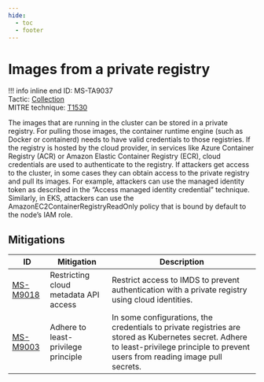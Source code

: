 ```yaml
---
hide:
  - toc
  - footer
---
```


# Images from a private registry

!!! info inline end
    ID: MS-TA9037<br>
    Tactic: [Collection](../tactics/Collection/index.md) <br>
    MITRE technique: [T1530](https://attack.mitre.org/techniques/T1530/)

The images that are running in the cluster can be stored in a private registry. For pulling those images, the container runtime engine (such as Docker or containerd) needs to have valid credentials to those registries. If the registry is hosted by the cloud provider, in services like Azure Container Registry (ACR) or Amazon Elastic Container Registry (ECR), cloud credentials are used to authenticate to the registry. If attackers get access to the cluster, in some cases they can obtain access to the private registry and pull its images. For example, attackers can use the managed identity token as described in the “Access managed identity credential” technique. Similarly, in EKS, attackers can use the AmazonEC2ContainerRegistryReadOnly policy that is bound by default to the node’s IAM role.

## Mitigations

|ID|Mitigation|Description|
|--|----------|-----------|
|[MS-M9018](../mitigations/MS-M9018%20Restricting%20cloud%20metadata%20API%20access.md)|Restricting cloud metadata API access|Restrict access to IMDS to prevent authentication with a private registry using cloud identities.|
|[MS-M9003](../mitigations/MS-M9003%20Adhere%20to%20least-privilege%20principle.md)|Adhere to least-privilege principle|In some configurations, the credentials to private registries are stored as Kubernetes secret. Adhere to least-privilege principle to prevent users from reading image pull secrets.|